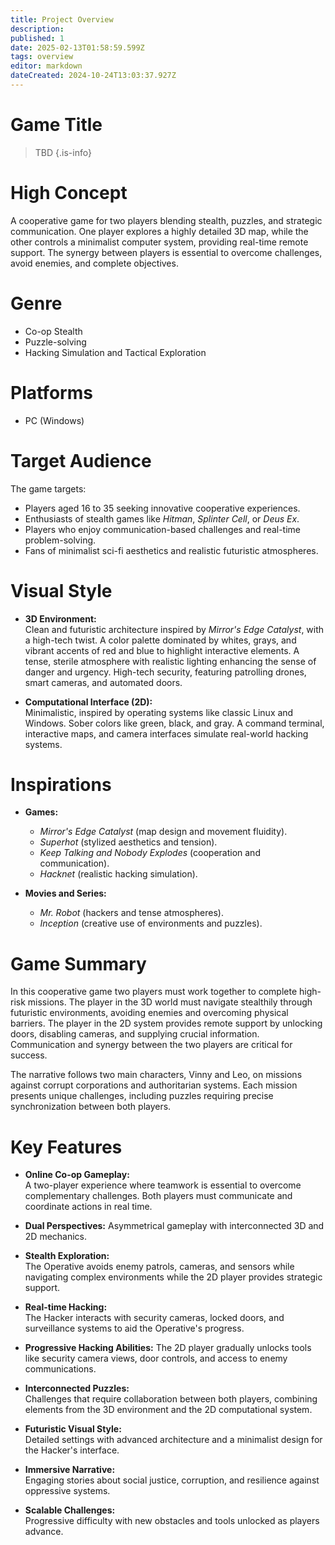 ```yaml
---
title: Project Overview
description: 
published: 1
date: 2025-02-13T01:58:59.599Z
tags: overview
editor: markdown
dateCreated: 2024-10-24T13:03:37.927Z
---
```


# Game Title

> TBD
{.is-info}

# High Concept

A cooperative game for two players blending stealth, puzzles, and strategic communication. One player explores a highly detailed 3D map, while the other controls a minimalist computer system, providing real-time remote support. The synergy between players is essential to overcome challenges, avoid enemies, and complete objectives.

# Genre

- Co-op Stealth
- Puzzle-solving
- Hacking Simulation and Tactical Exploration

# Platforms

- PC (Windows)

# Target Audience

The game targets:
- Players aged 16 to 35 seeking innovative cooperative experiences.
- Enthusiasts of stealth games like *Hitman*, *Splinter Cell*, or *Deus Ex*.
- Players who enjoy communication-based challenges and real-time problem-solving.
- Fans of minimalist sci-fi aesthetics and realistic futuristic atmospheres.

# Visual Style

- **3D Environment:**  
Clean and futuristic architecture inspired by *Mirror's Edge Catalyst*, with a high-tech twist. A color palette dominated by whites, grays, and vibrant accents of red and blue to highlight interactive elements. A tense, sterile atmosphere with realistic lighting enhancing the sense of danger and urgency. High-tech security, featuring patrolling drones, smart cameras, and automated doors.  

- **Computational Interface (2D):**  
Minimalistic, inspired by operating systems like classic Linux and Windows. Sober colors like green, black, and gray. A command terminal, interactive maps, and camera interfaces simulate real-world hacking systems.  

# Inspirations

- **Games:**  
  - *Mirror's Edge Catalyst* (map design and movement fluidity).  
  - *Superhot* (stylized aesthetics and tension).  
  - *Keep Talking and Nobody Explodes* (cooperation and communication).  
  - *Hacknet* (realistic hacking simulation).  

- **Movies and Series:**  
  - *Mr. Robot* (hackers and tense atmospheres).  
  - *Inception* (creative use of environments and puzzles).  

# Game Summary

In this cooperative game  two players must work together to complete high-risk missions. The player in the 3D world must navigate stealthily through futuristic environments, avoiding enemies and overcoming physical barriers. The player in the 2D system provides remote support by unlocking doors, disabling cameras, and supplying crucial information. Communication and synergy between the two players are critical for success.

The narrative follows two main characters, Vinny and Leo, on missions against corrupt corporations and authoritarian systems. Each mission presents unique challenges, including puzzles requiring precise synchronization between both players.

# Key Features

- **Online Co-op Gameplay:**  
  A two-player experience where teamwork is essential to overcome complementary challenges. Both players must communicate and coordinate actions in real time.

- **Dual Perspectives:**
  Asymmetrical gameplay with interconnected 3D and 2D mechanics.

- **Stealth Exploration:**  
  The Operative avoids enemy patrols, cameras, and sensors while navigating complex environments while the 2D player provides strategic support.

- **Real-time Hacking:**  
  The Hacker interacts with security cameras, locked doors, and surveillance systems to aid the Operative's progress.
  
- **Progressive Hacking Abilities:**
  The 2D player gradually unlocks tools like security camera views, door controls, and access to enemy communications.

- **Interconnected Puzzles:**  
  Challenges that require collaboration between both players, combining elements from the 3D environment and the 2D computational system.

- **Futuristic Visual Style:**  
  Detailed settings with advanced architecture and a minimalist design for the Hacker's interface.

- **Immersive Narrative:**  
  Engaging stories about social justice, corruption, and resilience against oppressive systems.

- **Scalable Challenges:**  
  Progressive difficulty with new obstacles and tools unlocked as players advance.